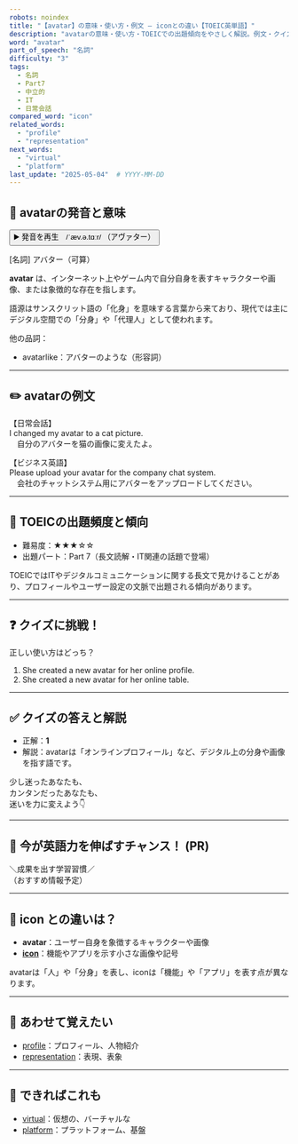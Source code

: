 ```yaml
---
robots: noindex
title: "【avatar】の意味・使い方・例文 ― iconとの違い【TOEIC英単語】"
description: "avatarの意味・使い方・TOEICでの出題傾向をやさしく解説。例文・クイズ付きでiconとの違いもわかりやすく学べます。"
word: "avatar"
part_of_speech: "名詞"
difficulty: "3"
tags:
  - 名詞
  - Part7
  - 中立的
  - IT
  - 日常会話
compared_word: "icon"
related_words:
  - "profile"
  - "representation"
next_words:
  - "virtual"
  - "platform"
last_update: "2025-05-04"  # YYYY-MM-DD
---
```


## 🔰 avatarの発音と意味

<button class="play-audio" onclick="playTTS('avatar')">
  <span class="play-audio-main">
    ▶️ 発音を再生　/ˈæv.ə.tɑːr/
  </span>
  <span class="play-audio-sub">
    （アヴァター）
  </span>
</button>

[名詞] アバター（可算）

**avatar** は、インターネット上やゲーム内で自分自身を表すキャラクターや画像、または象徴的な存在を指します。

語源はサンスクリット語の「化身」を意味する言葉から来ており、現代では主にデジタル空間での「分身」や「代理人」として使われます。

他の品詞：  
- avatarlike：アバターのような（形容詞）

---

## ✏️ avatarの例文

【日常会話】  
I changed my avatar to a cat picture.  
　自分のアバターを猫の画像に変えたよ。

【ビジネス英語】  
Please upload your avatar for the company chat system.  
　会社のチャットシステム用にアバターをアップロードしてください。

---

## 🎯 TOEICの出題頻度と傾向

- 難易度：★★★☆☆
- 出題パート：Part 7（長文読解・IT関連の話題で登場）

TOEICではITやデジタルコミュニケーションに関する長文で見かけることがあり、プロフィールやユーザー設定の文脈で出題される傾向があります。

---

## ❓ クイズに挑戦！

正しい使い方はどっち？

1. She created a new avatar for her online profile.  
2. She created a new avatar for her online table.

---

## ✅ クイズの答えと解説

- 正解：**1**
- 解説：avatarは「オンラインプロフィール」など、デジタル上の分身や画像を指す語です。

少し迷ったあなたも、  
カンタンだったあなたも、  
迷いを力に変えよう👇️

---

## 🚀 今が英語力を伸ばすチャンス！ (PR)

<div class="info-center">
＼成果を出す学習習慣／<br>  
（おすすめ情報予定）
</div>

---

## 🤔  icon との違いは？

- **avatar**：ユーザー自身を象徴するキャラクターや画像
- **[icon](/word/icon)**：機能やアプリを示す小さな画像や記号

avatarは「人」や「分身」を表し、iconは「機能」や「アプリ」を表す点が異なります。

---

## 🧩 あわせて覚えたい

- [profile](/word/profile)：プロフィール、人物紹介
- [representation](/word/representation)：表現、表象

---

## 📖 できればこれも

- [virtual](/word/virtual)：仮想の、バーチャルな
- [platform](/word/platform)：プラットフォーム、基盤

<!-- cvid: aid03_bid26 -->
